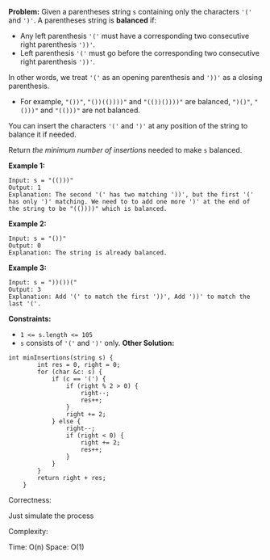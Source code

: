 **Problem:**
Given a parentheses string `s` containing only the characters `'('` and `')'`. A parentheses string is **balanced** if:

- Any left parenthesis `'('` must have a corresponding two consecutive right parenthesis `'))'`.
- Left parenthesis `'('` must go before the corresponding two consecutive right parenthesis `'))'`.

In other words, we treat `'('` as an opening parenthesis and `'))'` as a closing parenthesis.

- For example, `"())"`, `"())(())))"` and `"(())())))"` are balanced, `")()"`, `"()))"` and `"(()))"` are not balanced.

You can insert the characters `'('` and `')'` at any position of the string to balance it if needed.

Return *the minimum number of insertions* needed to make `s` balanced.

 

**Example 1:**

```
Input: s = "(()))"
Output: 1
Explanation: The second '(' has two matching '))', but the first '(' has only ')' matching. We need to to add one more ')' at the end of the string to be "(())))" which is balanced.
```

**Example 2:**

```
Input: s = "())"
Output: 0
Explanation: The string is already balanced.
```

**Example 3:**

```
Input: s = "))())("
Output: 3
Explanation: Add '(' to match the first '))', Add '))' to match the last '('.
```

 

**Constraints:**

- `1 <= s.length <= 105`
- `s` consists of `'('` and `')'` only.
**Other Solution:**
```
int minInsertions(string s) {
        int res = 0, right = 0;
        for (char &c: s) {
            if (c == '(') {
                if (right % 2 > 0) {
                    right--;
                    res++;
                }
                right += 2;
            } else {
                right--;
                if (right < 0) {
                    right += 2;
                    res++;
                }
            }
        }
        return right + res;
    }
```
Correctness:

Just simulate the process

Complexity:

Time: O(n)
Space: O(1)